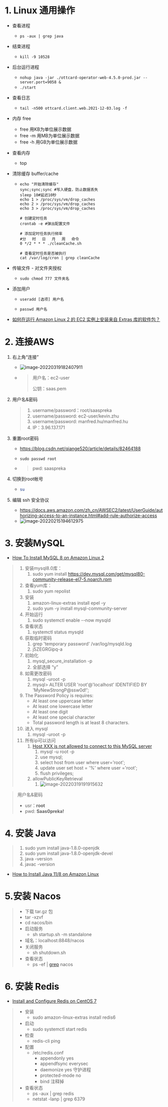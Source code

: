 # 1. Linux 通用操作

- 查看进程

  - `ps -aux | grep java`

- 结束进程

  - `kill -9 10528`

- 后台运行进程

  - `nohup java -jar ./ottcard-operator-web-4.5.0-prod.jar --server.port=9058 &`
  - `./start`

- 查看日志

  - `tail -n500 ottcard.client.web.2021-12-03.log -f`

- 内存 free   

  - free   用KB为单位展示数据
  - free -m   用MB为单位展示数据
  - free -h   用GB为单位展示数据

- 查看内存

  - top

- 清除缓存 buffer/cache

  - ```shell
    echo "开始清除缓存"
    sync;sync;sync #写入硬盘，防止数据丢失
    sleep 10#延迟10秒
    echo 1 > /proc/sys/vm/drop_caches
    echo 2 > /proc/sys/vm/drop_caches
    echo 3 > /proc/sys/vm/drop_caches
    
    # 创建定时任务
    crontab -e #弹出配置文件
    
    # 添加定时任务执行频率
    #分　 时　 日　 月　 周　 命令
    0 */2 * * * ./cleanCache.sh
    
    # 查看定时任务是否被执行
    cat /var/log/cron | grep cleanCache
    ```

- 传输文件 - 对文件夹授权

  - `sudo chmod 777 文件夹名`

- 添加用户

  - ```
    useradd [选项] 用户名
    ```

  - ```
    passwd 用户名
    ```

- [如何在运行 Amazon Linux 2 的 EC2 实例上安装来自 Extras 库的软件包？](https://aws.amazon.com/cn/premiumsupport/knowledge-center/ec2-install-extras-library-software/)

# 2. 连接AWS

1. 右上角“连接”

   - ![image-20220319182407911](https://raw.githubusercontent.com/TWDH/Leetcode-From-Zero/pictures/img/image-20220319182407911.png)

   - > 用户名：ec2-user
     >
     > 公钥：saas.pem

2. 用户名&密码

   > 1. username/password：root/saaspreka
   > 2. username/password: ec2-user/kevin.zhu
   > 3. username/password: manfred.hu/manfred.hu
   > 4. IP：3.96.137.171

3. 重置root密码

   - https://blog.csdn.net/qiange520/article/details/82464188

   - ```shell
     sudo passwd root
     ```

   - > pwd: saaspreka

4. 切换到root帐号

   - ```sh
     su
     ```

5. 编辑 ssh 安全协议

   - https://docs.aws.amazon.com/zh_cn/AWSEC2/latest/UserGuide/authorizing-access-to-an-instance.html#add-rule-authorize-access
   - ![image-20220215194612975](https://raw.githubusercontent.com/TWDH/Leetcode-From-Zero/pictures/img/image-20220215194612975.png)

   

# 3. 安装MySQL

- [How To Install MySQL 8 on Amazon Linux 2](https://techviewleo.com/how-to-install-mysql-8-on-amazon-linux-2/)

> 1. 安装mysql8.0库：
>    1. sudo yum install https://dev.mysql.com/get/mysql80-community-release-el7-5.noarch.rpm
> 2. 查看yum库：
>    1. sudo yum repolist
> 3. 安装
>    1. amazon-linux-extras install epel -y
>    2. sudo yum -y install mysql-community-server
> 4. 开始运行
>    1. sudo systemctl enable --now mysqld
> 5. 查看状态
>    1. systemctl status mysqld
> 6. 获取临时密码
>    1. grep 'temporary password' /var/log/mysqld.log
>    2. j5ZEGRGipq-a
> 7. 初始化
>    1. mysql_secure_installation -p
>    2. 全部选择 “y”
> 8. 如需更改密码
>    1. mysql -uroot -p
>    2. mysql> ALTER USER 'root'@'localhost' IDENTIFIED BY 'MyNewStrongP@ssw0d!';
> 9. The Password Policy is requires:
>    - At least one uppercase letter
>    - At least one lowercase letter
>    - At least one digit
>    - At least one special character
>    - Total password length is at least 8 characters.
> 10. 进入 mysql
>     1. mysql -uroot -p
> 11. 所有ip可以访问
>     1. [Host XXX is not allowed to connect to this MySQL server](https://blog.csdn.net/h985161183/article/details/82218710)
>        1. mysql -u root -p
>        2. use mysql;
>        3. select host from user where user='root';
>        4. update user set host = '%' where user ='root';
>        5. flush privileges;
>     2. allowPublicKeyRetrieval
>        1. ![image-20220319191915632](https://raw.githubusercontent.com/TWDH/Leetcode-From-Zero/pictures/img/image-20220319191915632.png)

> 用户名&密码
>
> - usr：**root**
> - pwd: **Saas0preka!**

# 4. 安装 Java

> 1. sudo yum install java-1.8.0-openjdk
> 2. sudo yum install java-1.8.0-openjdk-devel
> 3. java -version
> 4. javac -version

- [How to Install Java 11/8 on Amazon Linux](https://tecadmin.net/install-java-on-amazon-linux/)

# 5.安装 Nacos

> - 下载 tar.gz 包
> - tar -xzvf
> - cd nacos/bin
> - 启动服务
>   - sh startup.sh -m standalone
> - 域名：localhost:8848/nacos
> - 关闭服务
>   - sh shutdown.sh
> - 查看状态
>   - ps -ef | [grep](https://so.csdn.net/so/search?q=grep&spm=1001.2101.3001.7020) nacos



# 6. 安装 Redis

- [Install and Configure Redis on CentOS 7](https://www.linode.com/docs/guides/install-and-configure-redis-on-centos-7/)

> - 安装
>   - sudo amazon-linux-extras install redis6
> - 启动
>   - sudo systemctl start redis
> - 检查
>   - redis-cli ping
> - 配置
>   - /etc/redis.conf
>     - appendonly yes 
>     - appendfsync everysec
>     - daemonize yes 守护进程
>     - protected-mode no
>     - bind 注释掉
> - 查看状态
>   - ps -aux | grep redis
>   - netstat -lanp | grep 6379